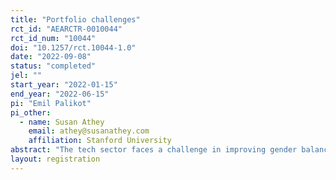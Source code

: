 ```yaml
---
title: "Portfolio challenges"
rct_id: "AEARCTR-0010044"
rct_id_num: "10044"
doi: "10.1257/rct.10044-1.0"
date: "2022-09-08"
status: "completed"
jel: ""
start_year: "2022-01-15"
end_year: "2022-06-15"
pi: "Emil Palikot"
pi_other:
  - name: Susan Athey
    email: athey@susanathey.com
    affiliation: Stanford University
abstract: "The tech sector faces a challenge in improving gender balance. Various strategies of addressing it has been hypothesized, but we lack empirical evidence of their effectiveness. In this research, we study effectiveness of a targeted training program that helps develop portfolio items that signal skills and practical experience on the probability of finding a job in the tech industry. "
layout: registration
---
```


